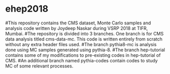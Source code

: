 # ehep2018
#This repository contains the CMS dataset, Monte Carlo samples and analysis code written by Joydeep Naskar during VSRP 2018 at TIFR, Mumbai.
#The repository is divided into 3 branches. One branch is for CMS data analysis titled cms-data-mc. This code is written entirely from scratch without any extra header files used.
#The branch pythia8-mc is analysis done using MC samples generated using pythia-8.
#The branch hep-tutorial contains some of my modifications to pre-existing codes in hep-tutorial of CMS.
#An additional branch named pythia-codes contain codes to study MC of some relevant processes.
